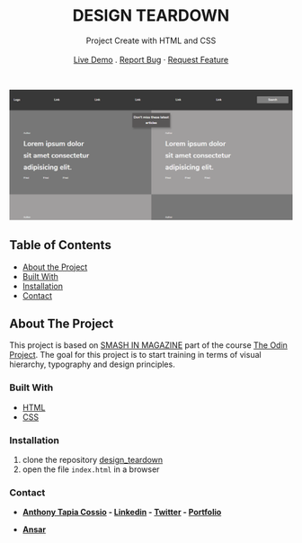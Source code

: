 <p align="center">
  <h1 align="center">DESIGN TEARDOWN</h1>

  <p align="center">
    Project Create with HTML and CSS
    <br>
    <br>
    <a href="https://anthonytc89.github.io/design_teardown/" target="_blank">Live Demo</a>
    .
    <a href="https://github.com/AnthonyTC89/design_teardown/issues">Report Bug</a>
    ·
    <a href="https://github.com/AnthonyTC89/design_teardown/issues">Request Feature</a>
  </p>
  <br>
</p>

![Screenshot](/screenshots/01.png)

<!-- TABLE OF CONTENTS -->
## Table of Contents

* [About the Project](#about-the-project)
* [Built With](#built-with)
* [Installation](#installation)
* [Contact](#Contact)

<!-- ABOUT THE PROJECT -->
## About The Project

This project is based on [SMASH IN MAGAZINE](https://www.smashingmagazine.com/) part of the course [The Odin Project](https://www.theodinproject.com/home). 
The goal for this project is to start training in terms of visual hierarchy, typography and design principles.

### Built With
* [HTML](https://www.w3.org/html/)
* [CSS](https://www.w3.org/Style/CSS/)

### Installation
  1. clone the repository [design_teardown](https://anthonytc89.github.io/design_teardown)
  2. open the file `index.html` in a browser 

### Contact

* **[Anthony Tapia Cossio](https://github.com/AnthonyTC89) - [Linkedin](linkedin.com/in/anthony-tapia-cossio) - [Twitter](https://twitter.com/ptonypTC) - [Portfolio](https://portfolio-anthony.herokuapp.com/)**

* **[Ansar](https://github.com/ansaryergesh)**